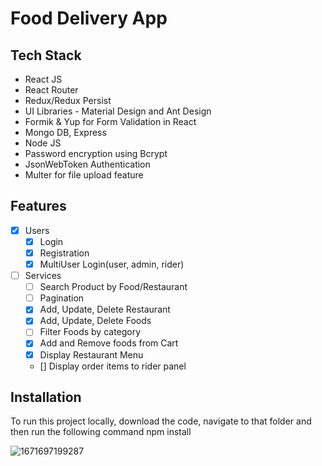 # Food Delivery App

## Tech Stack

* React JS
* React Router
* Redux/Redux Persist
* UI Libraries - Material Design and Ant Design
* Formik & Yup for Form Validation in React
* Mongo DB, Express
* Node JS
* Password encryption using Bcrypt
* JsonWebToken Authentication
* Multer for file upload feature

## Features
- [x] Users
  - [x] Login
  - [x] Registration
  - [x] MultiUser Login(user, admin, rider)
- [ ] Services
  - [ ] Search Product by Food/Restaurant
  - [ ] Pagination
  - [x] Add, Update, Delete Restaurant
  - [x] Add, Update, Delete Foods
  - [ ] Filter Foods by category
  - [x] Add and Remove foods from Cart
  - [x] Display Restaurant Menu
  - [] Display order items to rider panel
  
## Installation
To run this project locally, download the code, navigate to that folder and then run the following command
npm install

![1671697199287](https://user-images.githubusercontent.com/54535708/209089710-83d48954-8d65-4535-94cb-3aa4cf2cbb3b.png)
